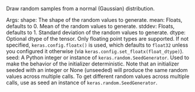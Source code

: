 Draw random samples from a normal (Gaussian) distribution.

Args:
    shape: The shape of the random values to generate.
    mean: Floats, defaults to 0. Mean of the random values to generate.
    stddev: Floats, defaults to 1. Standard deviation of the random values
        to generate.
    dtype: Optional dtype of the tensor. Only floating point types are
        supported. If not specified, `keras.config.floatx()` is used,
        which defaults to `float32` unless you configured it otherwise (via
        `keras.config.set_floatx(float_dtype)`).
    seed: A Python integer or instance of
        `keras.random.SeedGenerator`.
        Used to make the behavior of the initializer
        deterministic. Note that an initializer seeded with an integer
        or None (unseeded) will produce the same random values
        across multiple calls. To get different random values
        across multiple calls, use as seed an instance
        of `keras.random.SeedGenerator`.
